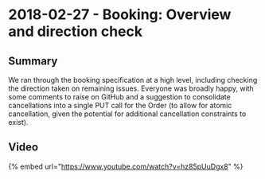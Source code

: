 # 2018-02-27 - Booking: Overview and direction check

## Summary

We ran through the booking specification at a high level, including checking the direction taken on remaining issues. Everyone was broadly happy, with some comments to raise on GitHub and a suggestion to consolidate cancellations into a single PUT call for the Order \(to allow for atomic cancellation, given the potential for additional cancellation constraints to exist\).

## Video

{% embed url="https://www.youtube.com/watch?v=hz85pUuDgx8" %}



